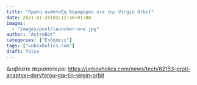 ```yaml
---
title: "Πρώτη ανάπτυξη δορυφόρου για την Virgin Orbit"
date: 2021-01-26T03:12:46+01:00
images:
  - "images/post/launcher-one.jpg"
author: "AstroBot"
categories: ["Ειδήσεις"]
tags: ["unboxholics.com"]
draft: false
---
```




Διαβάστε περισσότερα: https://unboxholics.com/news/tech/82153-proti-anaptyxi-doryforou-gia-tin-virgin-orbit
